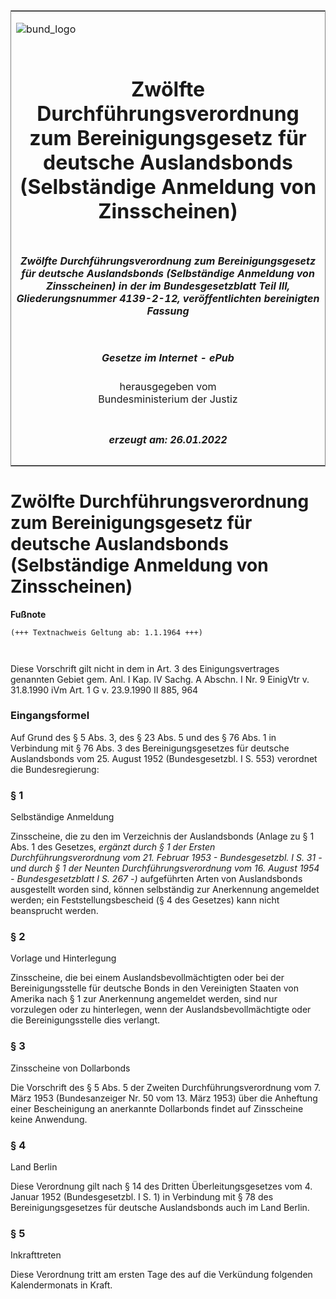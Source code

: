 <span id="DECKBLATT.html"></span>

<table border="0" frame="border" width="100%">

<tr valign="top">

<td align="left">

![bund\_logo](BfJ_2021_Web_de_de.gif)

</td>

<td align="right">

 

</td>

</tr>

<tr align="center" valign="middle">

<td colspan="2">

# Zwölfte Durchführungsverordnung zum Bereinigungsgesetz für deutsche Auslandsbonds (Selbständige Anmeldung von Zinsscheinen)

</td>

</tr>

<tr align="center" valign="middle">

<td colspan="2">

##### Zwölfte Durchführungsverordnung zum Bereinigungsgesetz für deutsche Auslandsbonds (Selbständige Anmeldung von Zinsscheinen) in der im Bundesgesetzblatt Teil III, Gliederungsnummer 4139-2-12, veröffentlichten bereinigten Fassung

</td>

</tr>

<tr align="center" valign="middle">

<td colspan="2">

  
  

##### Gesetze im Internet - ePub  
  
herausgegeben vom  
Bundesministerium der Justiz

</td>

</tr>

<tr align="center" valign="bottom">

<td colspan="2">

  
  

##### erzeugt am: 26.01.2022

</td>

</tr>

</table>

<span id="BJNR007420956.html"></span>

# Zwölfte Durchführungsverordnung zum Bereinigungsgesetz für deutsche Auslandsbonds (Selbständige Anmeldung von Zinsscheinen)

<div>

  
**Fußnote**

<div class="jnhtml">

<div>

<div class="jurAbsatz">

  

``` 
(+++ Textnachweis Geltung ab: 1.1.1964 +++)

 
```

Diese Vorschrift gilt nicht in dem in Art. 3 des Einigungsvertrages
genannten Gebiet gem. Anl. I Kap. IV Sachg. A Abschn. I Nr. 9 EinigVtr
v. 31.8.1990 iVm Art. 1 G v. 23.9.1990 II 885, 964

</div>

</div>

</div>

</div>

<span id="BJNR007420956BJNE000100306.html"></span>

### Eingangsformel  

<div>

<div class="jnhtml">

<div>

<div class="jurAbsatz">

Auf Grund des § 5 Abs. 3, des § 23 Abs. 5 und des § 76 Abs. 1 in
Verbindung mit § 76 Abs. 3 des Bereinigungsgesetzes für deutsche
Auslandsbonds vom 25. August 1952 (Bundesgesetzbl. I S. 553) verordnet
die Bundesregierung:

</div>

</div>

</div>

</div>

<span id="BJNR007420956BJNE000200306.html"></span>

### § 1  
Selbständige Anmeldung

<div>

<div class="jnhtml">

<div>

<div class="jurAbsatz">

Zinsscheine, die zu den im Verzeichnis der Auslandsbonds (Anlage zu § 1
Abs. 1 des Gesetzes, <span style="font-style:italic;">ergänzt durch § 1
der Ersten Durchführungsverordnung vom 21. Februar 1953 -
Bundesgesetzbl. I S. 31 - und durch § 1 der Neunten
Durchführungsverordnung vom 16. August 1954 - Bundesgesetzblatt I S.
267 -)</span> aufgeführten Arten von Auslandsbonds ausgestellt worden
sind, können selbständig zur Anerkennung angemeldet werden; ein
Feststellungsbescheid (§ 4 des Gesetzes) kann nicht beansprucht werden.

</div>

</div>

</div>

</div>

<span id="BJNR007420956BJNE000300306.html"></span>

### § 2  
Vorlage und Hinterlegung

<div>

<div class="jnhtml">

<div>

<div class="jurAbsatz">

Zinsscheine, die bei einem Auslandsbevollmächtigten oder bei der
Bereinigungsstelle für deutsche Bonds in den Vereinigten Staaten von
Amerika nach § 1 zur Anerkennung angemeldet werden, sind nur vorzulegen
oder zu hinterlegen, wenn der Auslandsbevollmächtigte oder die
Bereinigungsstelle dies verlangt.

</div>

</div>

</div>

</div>

<span id="BJNR007420956BJNE000400306.html"></span>

### § 3  
Zinsscheine von Dollarbonds

<div>

<div class="jnhtml">

<div>

<div class="jurAbsatz">

Die Vorschrift des § 5 Abs. 5 der Zweiten Durchführungsverordnung vom 7.
März 1953 (Bundesanzeiger Nr. 50 vom 13. März 1953) über die Anheftung
einer Bescheinigung an anerkannte Dollarbonds findet auf Zinsscheine
keine Anwendung.

</div>

</div>

</div>

</div>

<span id="BJNR007420956BJNE000500306.html"></span>

### § 4  
Land Berlin

<div>

<div class="jnhtml">

<div>

<div class="jurAbsatz">

Diese Verordnung gilt nach § 14 des Dritten Überleitungsgesetzes vom 4.
Januar 1952 (Bundesgesetzbl. I S. 1) in Verbindung mit § 78 des
Bereinigungsgesetzes für deutsche Auslandsbonds auch im Land Berlin.

</div>

</div>

</div>

</div>

<span id="BJNR007420956BJNE000600306.html"></span>

### § 5  
Inkrafttreten

<div>

<div class="jnhtml">

<div>

<div class="jurAbsatz">

Diese Verordnung tritt am ersten Tage des auf die Verkündung folgenden
Kalendermonats in Kraft.

</div>

</div>

</div>

</div>

